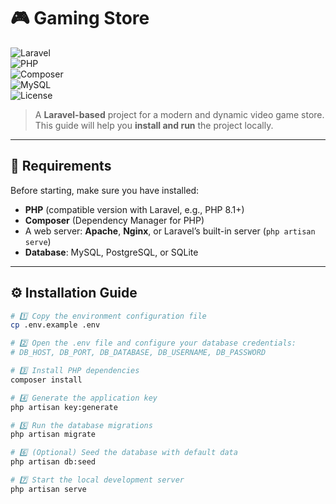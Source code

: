 # 🎮 Gaming Store

![Laravel](https://img.shields.io/badge/Laravel-FF2D20?style=for-the-badge&logo=laravel&logoColor=white)  
![PHP](https://img.shields.io/badge/PHP-777BB4?style=for-the-badge&logo=php&logoColor=white)  
![Composer](https://img.shields.io/badge/Composer-885630?style=for-the-badge&logo=composer&logoColor=white)  
![MySQL](https://img.shields.io/badge/MySQL-005C84?style=for-the-badge&logo=mysql&logoColor=white)  
![License](https://img.shields.io/badge/License-MIT-green?style=for-the-badge)  

> A **Laravel-based** project for a modern and dynamic video game store.  
> This guide will help you **install and run** the project locally.  

---

## 🚀 Requirements

Before starting, make sure you have installed:

- **PHP** (compatible version with Laravel, e.g., PHP 8.1+)
- **Composer** (Dependency Manager for PHP)
- A web server: **Apache**, **Nginx**, or Laravel’s built-in server (`php artisan serve`)
- **Database**: MySQL, PostgreSQL, or SQLite

---

## ⚙️ Installation Guide

```bash
# 1️⃣ Copy the environment configuration file
cp .env.example .env

# 2️⃣ Open the .env file and configure your database credentials:
# DB_HOST, DB_PORT, DB_DATABASE, DB_USERNAME, DB_PASSWORD

# 3️⃣ Install PHP dependencies
composer install

# 4️⃣ Generate the application key
php artisan key:generate

# 5️⃣ Run the database migrations
php artisan migrate

# 6️⃣ (Optional) Seed the database with default data
php artisan db:seed

# 7️⃣ Start the local development server
php artisan serve
